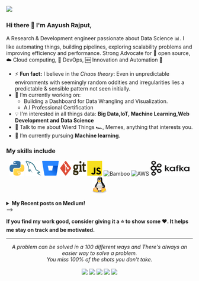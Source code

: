 ![](https://komarev.com/ghpvc/?username=aayushhh&label=PROFILE+VIEWS)

### Hi there 👋 I'm Aayush Rajput,

A Research & Development engineer passionate about Data Science :bar_chart:. I like automating things, building pipelines, exploring scalability problems and improving efficiency and performance. Strong Advocate for 📜 open source, :cloud: Cloud computing, 🚀 DevOps, :new: Innovation and Automation :robot: 


- ⚡ **Fun fact:** I believe in the *Chaos theory*: Even in unpredictable environments with seemingly random oddities and irregularities lies a predictable & sensible pattern not seen initially.
- 🔭 I’m currently working on:
	- Building a Dashboard for Data Wrangling and Visualization.
	- A.I Professional Certification
- :bulb: I'm interested in all things data: **Big Data,IoT, Machine Learning,Web Development and Data Science**
- 💬 Talk to me about Wierd Things :racing_car:, Memes, anything that interests you.
- 🌱 I’m currently pursuing **Machine learning**.

### My skills include

<p align="center">

<img title="Python" alt="Python" src="https://raw.githubusercontent.com/aayushhh/aayushhh/master/assets/python.svg" width="40" height="40" />
<img title="MySQL" alt="MySQL" src="https://raw.githubusercontent.com/aayushhh/aayushhh/master/assets/mysql.svg" width="40" height="40" />
<img title="Bitbucket" alt="Bitbucket" src="https://raw.githubusercontent.com/aayushhh/aayushhh/master/assets/bitbucket.svg" height="40" />
<img title="Git" alt="Git" src="https://raw.githubusercontent.com/aayushhh/aayushhh/master/assets/git.svg" width="70" height="40" />
<img title="JavaScript" alt="JS" src="https://raw.githubusercontent.com/aayushhh/aayushhh/master/assets/javascript-js-seeklogo.com.svg" width="40" />
<img title="Bamboo" alt="Bamboo" src="https://raw.githubusercontent.com/aayushhh/aayushhh/master/assets/bamboo.svg" width="40" height="40" />	
<img title="AWS" alt="AWS" src="https://raw.githubusercontent.com/aayushhh/aayushhh/master/assets/aws.svg" width="60" height="40" />
<img title="Kafka" alt="Kafka" src="https://raw.githubusercontent.com/aayushhh/aayushhh/master/assets/kafka.svg" width="105" height="40" />
<img title="linux" alt="linux" src="https://raw.githubusercontent.com/aayushhh/aayushhh/master/assets/linux-tux.svg" width="40" />
</p>

<!--
**Thomas-George-T/Thomas-George-T** is a ✨ _special_ ✨ repository because its `README.md` (this file) appears on your GitHub profile.
T
Here are some ideas to get you started:

- 🔭 I’m currently working on ...
- 🌱 I’m currently learning ...
- 👯 I’m looking to collaborate on ...
- 🤔 I’m looking for help with ...
- 💬 Ask me about ...
- 📫 How to reach me: ...
- 😄 Pronouns: ...
- ⚡ Fun fact: ...
-->

<details><summary><b>My Recent posts on Medium!</b></summary>
<--
<a target="_blank" href="https://github-readme-medium-recent-article.vercel.app/medium/@thomas_george_thomas/0"><img src="https://github-readme-medium-recent-article.vercel.app/medium/@thomas_george_thomas/0" alt="Recent Article on medium 1"></img></a>

<a target="_blank" href="https://github-readme-medium-recent-article.vercel.app/medium/@thomas_george_thomas/1"><img src="https://github-readme-medium-recent-article.vercel.app/medium/@thomas_george_thomas/1" alt="Recent Article on medium 2"></img></a>   

<a target="_blank" href="https://github-readme-medium-recent-article.vercel.app/medium/@thomas_george_thomas/2"><img src="https://github-readme-medium-recent-article.vercel.app/medium/@thomas_george_thomas/2" alt="Recent Article on medium 3"></img></a>  
    
</details> 
-->

<br>
    
**If you find my work good, consider giving it a :star: to show some :heart:. It helps me stay on track and be motivated.**
<hr>
<p align="center">
   <i>A problem can be solved in a 100 different ways and There's always an easier way to solve a problem.</i>
   <br>
   <i>You miss 100% of the shots you don't take.</i>
   <br>
<br>
<a target="_blank" href="https://aayushrajput.site/"><img src="https://img.shields.io/badge/-WEB-FF4088?style=for-the-badge&logo=Hugo&logoColor=white"></img></a>	
<a target="_blank" href="https://www.linkedin.com/in/aayush-r-44a33a108/"><img src="https://img.shields.io/badge/-LinkedIn-0077B5?style=for-the-badge&logo=Linkedin&logoColor=white"></img></a>
<a target="_blank" href="mailto:aayushtekken66@gmail.com"><img src="https://img.shields.io/badge/-Gmail-D14836?style=for-the-badge&logo=Gmail&logoColor=white"></img></a>
<a target="_blank" href="https://medium.com/@aayushtekken66"><img src="https://img.shields.io/badge/-Medium-12100E?style=for-the-badge&logo=Medium&logoColor=white"></img></a>
<a target="_blank" href="https://twitter.com/aayusshhhhhh"><img src="https://img.shields.io/badge/-Twitter-1DA1F2?style=for-the-badge&logo=Twitter&logoColor=white"></img></a>
<br>
</p>       

<!--
**aayushhh/aayushhh** is a ✨ _special_ ✨ repository because its `README.md` (this file) appears on your GitHub profile.

Here are some ideas to get you started:

- 🔭 I’m currently working on ...
- 🌱 I’m currently learning ...
- 👯 I’m looking to collaborate on ...
- 🤔 I’m looking for help with ...
- 💬 Ask me about ...
- 📫 How to reach me: ...
- 😄 Pronouns: ...
- ⚡ Fun fact: ...
-->
